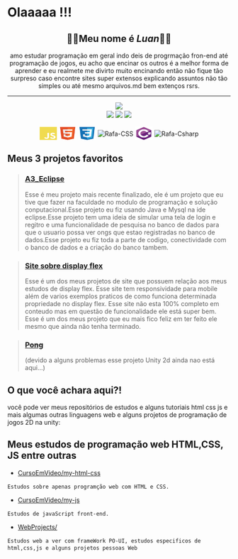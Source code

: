 # Olaaaaa !!!
## <div align="center">🎉🎉Meu nome é *Luan*🎉🎉</div>

<div align="center">amo estudar programação em geral indo deis de progrmação fron-end até programação de jogos, eu acho que encinar os outros é a melhor forma de aprender e eu realmete me divirto muito encinando então não fique tão surpreso caso encontre sites super extensos explicando assuntos não tão simples ou até mesmo arquivos.md bem extenços rsrs.</div>

 ___
 
<div align="center">
  <a href="https://github.com/LuanPonick">
  <img height="180em" src="https://github-readme-stats.vercel.app/api?username=LuanPonick&show_icons=true&theme=dark&include_all_commits=true&count_private=true"/>
</div>
  <div align="center"> 
 	<a href="https://www.twitch.tv/Ponick_SZ" target="_blank"><img src="https://img.shields.io/badge/Twitch-9146FF?style=for-the-badge&logo=twitch&logoColor=white" target="_blank"></a>
  <a href = "mailto:contatorafaballerini@gmail.com"><img src="https://img.shields.io/badge/-Gmail-%23333?style=for-the-badge&logo=gmail&logoColor=white" target="_blank"></a>
  <a href="https://www.linkedin.com/in/rafaella-ballerini-45875016a" target="_blank"><img src="https://img.shields.io/badge/-LinkedIn-%230077B5?style=for-the-badge&logo=linkedin&logoColor=white" target="_blank"></a> 
</div>
<div align="center" style="display: inline_block"><br>
  <img align="center" alt="Rafa-Js" height="30" width="40" src="https://raw.githubusercontent.com/devicons/devicon/master/icons/javascript/javascript-plain.svg">
  <img align="center" alt="Rafa-HTML" height="30" width="40" src="https://raw.githubusercontent.com/devicons/devicon/master/icons/html5/html5-original.svg">
  <img align="center" alt="Rafa-CSS" height="30" width="40" src="https://raw.githubusercontent.com/devicons/devicon/master/icons/css3/css3-original.svg">
  <img align="center" alt="Rafa-CSS" height="30" width="40" src="https://cdn.jsdelivr.net/gh/devicons/devicon/icons/unity/unity-original.svg" />        
  <img align="center" alt="Rafa-Csharp" height="30" width="40" src="https://raw.githubusercontent.com/devicons/devicon/master/icons/csharp/csharp-original.svg">
  <img align="center" alt="Rafa-Csharp" height="30" width="40"src="https://cdn.jsdelivr.net/gh/devicons/devicon/icons/java/java-original.svg"/>
</div>

## Meus 3 projetos favoritos 
   > ### [A3_Eclipse](https://github.com/LuanPonick/A3_Eclipse)  
   >Esse é meu projeto mais recente finalizado, ele é um projeto que eu tive que fazer na faculdade no modulo de programação e solução conputacional.Esse projeto eu fiz usando Java e Mysql na ide eclipse.Esse projeto tem uma ideia de simular uma tela de login e regitro e uma funcionalidade de pesquisa no banco de dados para que o usuario possa ver ongs que estao registradas no banco de dados.Esse projeto eu fiz toda a parte de codigo, conectividade com o banco de dados e a criação do banco tambem. 
    
   > ### [Site sobre display flex](https://luanponick.github.io/WebProject/N%C3%A3o%20prontos/Displays/displays/flex/site-completo%20new/pages/index.html)
   >Esse é um dos meus projetos de site que possuem relação aos meus estudos de display flex. Esse site tem responsividade para mobile além de varios exemplos praticos de como funciona determinada propriedade no display flex. Esse site não esta 100% completo em conteudo mas em questão de funcionalidade ele está super bem. Esse é um dos meus projeto que eu mais fico feliz em ter feito ele mesmo que ainda não tenha terminado.
    
   > ### <s>[Pong]()</s>
   >(devido a alguns problemas esse projeto Unity 2d ainda nao está aqui...)
    
## O que você achara aqui?!
você pode ver meus repositórios de estudos e alguns tutoriais html css js e mais algumas outras linguagens web e alguns projetos de programação de jogos 2D na unity:
  

## Meus estudos de programação web HTML,CSS, JS entre outras
   * [CursoEmVideo/my-html-css](https://github.com/LuanPonick/CursoEmVideo/tree/main/my-html-css)
   
    Estudos sobre apenas programção web com HTML e CSS.
   * [CursoEmVideo/my-js](https://github.com/LuanPonick/CursoEmVideo/tree/main/my-js)
   
    Estudos de javaScript front-end.
   * [WebProjects/](https://github.com/LuanPonick/WebProject)
 
    Estudos web a ver com frameWork PO-UI, estudos especificos de html,css,js e alguns projetos pessoas Web
    
    


<!--
**LuanPonick/LuanPonick** is a ✨ _special_ ✨ repository because its `README.md` (this file) appears on your GitHub profile.

Here are some ideas to get you started:

- 🔭 I’m currently working on ...
- 🌱 I’m currently learning ...
- 👯 I’m looking to collaborate on ...
- 🤔 I’m looking for help with ...
- 💬 Ask me about ...
- 📫 How to reach me: ...
- 😄 Pronouns: ...
- ⚡ Fun fact: ...
 <a href="https://discord.gg/wagxzStdcR" target="_blank"><img src="https://img.shields.io/badge/Discord-7289DA?style=for-the-badge&logo=discord&logoColor=white" target="_blank"></a> 
 <a href="https://www.youtube.com/channel/UC_-uuuZbY0AAt9CViNzvc-Q" target="_blank"><img src="https://img.shields.io/badge/YouTube-FF0000?style=for-the-badge&logo=youtube&logoColor=white" target="_blank"></a>
  <a href="https://instagram.com/rafaballerini" target="_blank"><img src="https://img.shields.io/badge/-Instagram-%23E4405F?style=for-the-badge&logo=instagram&logoColor=white" target="_blank"></a>

https://youtu.be/TsaLQAetPLU?t=923
-->
